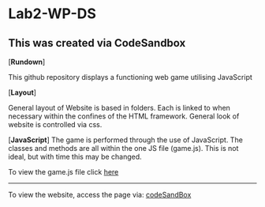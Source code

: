 # Lab2-WP-DS
This was created via CodeSandbox
-------------------------------

[**Rundown**]

This github repository displays a functioning web game utilising JavaScript

[**Layout**]

General layout of Website is based in folders. Each is linked to when necessary within the confines of the HTML framework.
General look of website is controlled via css.

[**JavaScript**]
The game is performed through the use of JavaScript. 
The classes and methods are all within the one JS file (game.js). This is not ideal, but with time this may be changed.

To view the game.js file click [here](https://github.com/DavidNathaniel/Lab2-WP-DS/blob/main/game.js)

-------------------------------

To view the website, access the page via:
[codeSandBox](https://79y2f.csb.app//)
